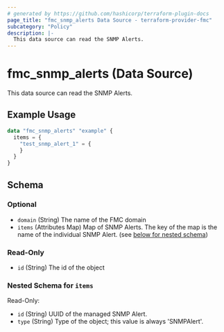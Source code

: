 ```yaml
---
# generated by https://github.com/hashicorp/terraform-plugin-docs
page_title: "fmc_snmp_alerts Data Source - terraform-provider-fmc"
subcategory: "Policy"
description: |-
  This data source can read the SNMP Alerts.
---
```


# fmc_snmp_alerts (Data Source)

This data source can read the SNMP Alerts.

## Example Usage

```terraform
data "fmc_snmp_alerts" "example" {
  items = {
    "test_snmp_alert_1" = {
    }
  }
}
```

<!-- schema generated by tfplugindocs -->
## Schema

### Optional

- `domain` (String) The name of the FMC domain
- `items` (Attributes Map) Map of SNMP Alerts. The key of the map is the name of the individual SNMP Alert. (see [below for nested schema](#nestedatt--items))

### Read-Only

- `id` (String) The id of the object

<a id="nestedatt--items"></a>
### Nested Schema for `items`

Read-Only:

- `id` (String) UUID of the managed SNMP Alert.
- `type` (String) Type of the object; this value is always 'SNMPAlert'.
